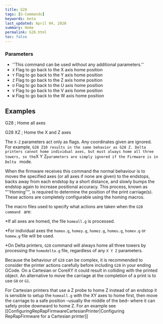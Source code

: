 ```yaml
---
title: G28
tags: [G-Commands] 
keywords: beta 
last_updated: April 04, 2020 
summary: Home 
permalink: G28.html
toc: false 
---
```



### Parameters

* ''This command can be used without any additional parameters.''
* `X` Flag to go back to the X axis home position
* `Y` Flag to go back to the Y axis home position
* `Z` Flag to go back to the Z axis home position
* `U` Flag to go back to the U axis home position
* `V` Flag to go back to the V axis home position
* `W` Flag to go back to the W axis home position

## Examples

G28 ; Home all axes

G28 XZ ; Home the X and Z axes

The `X-Z` parameters act only as flags. Any coordinates given are ignored. For example, ` G28 Z10 results in the same behavior as G28 Z. Delta printers cannot home individual axes, but must always home all three towers, so the `X Y Z` parameters are simply ignored if the Firmware is in Delta  ` mode.

When the firmware receives this command the normal behaviour is to moves the specified axes (or all axes if none are given) to the endstops, backs away from each endstop by a short distance, and slowly bumps the endstop again to increase positional accuracy. This process, known as "''Homing''", is required to determine the position of the print carriage(s). These actions are completely configurable using the homing macros.

The macro files used to specify what actions are taken when the ` G28 command  ` are:

*If all axes are homed, the file `homeall.g` is processed.

*For individual axes the `homex.g`, `homey.g`, `homez.g`, `homeu.g`, `homev.g` or `homew.g` file will be used.

*On Delta printers, `G28` command will always home all three towers by processing the `homedelta.g` file, regardless of any `X Y Z` parameters.

Because the behaviour of `G28` can be complex, it is recommended to consider the printer actions carefully before including `G28` in your ending GCode. On a Cartesian or CoreXY it could result in colliding with the printed object. An alternative to move the carriage at the completion of a print is to use `G0` or `G1`.

For Cartesian printers that use a Z probe to home Z instead of an endstop it is sensible to setup the `homeall.g` with the XY axes to home first, then move the carriage to a safe position –usually the middle of the bed– where it can safely probe downward to home Z. For an example see [[ConfiguringRepRapFirmwareCartesianPrinter|Configuring RepRapFirmware for a Cartesian printer]]


